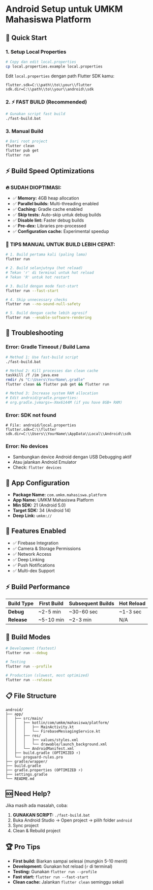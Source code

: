 # Android Setup untuk UMKM Mahasiswa Platform

## 🚀 Quick Start

### 1. Setup Local Properties
```bash
# Copy dan edit local.properties
cp local.properties.example local.properties
```

Edit `local.properties` dengan path Flutter SDK kamu:
```properties
flutter.sdk=C:\\path\\to\\your\\flutter
sdk.dir=C:\\path\\to\\your\\android\\sdk
```

### 2. ⚡ FAST BUILD (Recommended)
```bash
# Gunakan script fast build
./fast-build.bat
```

### 3. Manual Build
```bash
# Dari root project
flutter clean
flutter pub get
flutter run
```

## ⚡ Build Speed Optimizations

### 🔥 **SUDAH DIOPTIMASI:**
- ✅ **Memory:** 4GB heap allocation
- ✅ **Parallel builds:** Multi-threading enabled
- ✅ **Caching:** Gradle cache enabled
- ✅ **Skip tests:** Auto-skip untuk debug builds
- ✅ **Disable lint:** Faster debug builds
- ✅ **Pre-dex:** Libraries pre-processed
- ✅ **Configuration cache:** Experimental speedup

### 🚀 **TIPS MANUAL UNTUK BUILD LEBIH CEPAT:**

```bash
# 1. Build pertama kali (paling lama)
flutter run

# 2. Build selanjutnya (hot reload)
# Tekan 'r' di terminal untuk hot reload
# Tekan 'R' untuk hot restart

# 3. Build dengan mode fast-start
flutter run --fast-start

# 4. Skip unnecessary checks
flutter run --no-sound-null-safety

# 5. Build dengan cache lebih agresif
flutter run --enable-software-rendering
```

## 🔧 Troubleshooting

### Error: Gradle Timeout / Build Lama
```bash
# Method 1: Use fast-build script
./fast-build.bat

# Method 2: Kill processes dan clean cache
taskkill /f /im java.exe
rmdir /s "C:\Users\YourName\.gradle"
flutter clean && flutter pub get && flutter run

# Method 3: Increase system RAM allocation
# Edit android/gradle.properties:
# org.gradle.jvmargs=-Xmx6144M (if you have 8GB+ RAM)
```

### Error: SDK not found
```properties
# File: android/local.properties
flutter.sdk=C:\\flutter
sdk.dir=C:\\Users\\YourName\\AppData\\Local\\Android\\sdk
```

### Error: No devices
- Sambungkan device Android dengan USB Debugging aktif
- Atau jalankan Android Emulator
- Check: `flutter devices`

## 📱 App Configuration

- **Package Name:** `com.umkm.mahasiswa.platform`
- **App Name:** UMKM Mahasiswa Platform
- **Min SDK:** 21 (Android 5.0)
- **Target SDK:** 34 (Android 14)
- **Deep Link:** `umkm://`

## 🔐 Features Enabled

- ✅ Firebase Integration
- ✅ Camera & Storage Permissions
- ✅ Network Access
- ✅ Deep Linking
- ✅ Push Notifications
- ✅ Multi-dex Support

## ⚡ Build Performance

| Build Type | First Build | Subsequent Builds | Hot Reload |
|------------|-------------|------------------|------------|
| **Debug**  | ~2-5 min    | ~30-60 sec       | ~1-3 sec   |
| **Release**| ~5-10 min   | ~2-3 min         | N/A        |

## 🎯 Build Modes

```bash
# Development (fastest)
flutter run --debug

# Testing
flutter run --profile

# Production (slowest, most optimized)
flutter run --release
```

## 📋 File Structure

```
android/
├── app/
│   ├── src/main/
│   │   ├── kotlin/com/umkm/mahasiswa/platform/
│   │   │   ├── MainActivity.kt
│   │   │   └── FirebaseMessagingService.kt
│   │   ├── res/
│   │   │   ├── values/styles.xml
│   │   │   └── drawable/launch_background.xml
│   │   └── AndroidManifest.xml
│   ├── build.gradle (OPTIMIZED ⚡)
│   └── proguard-rules.pro
├── gradle/wrapper/
├── build.gradle
├── gradle.properties (OPTIMIZED ⚡)
├── settings.gradle
└── README.md
```

## 🆘 Need Help?

Jika masih ada masalah, coba:
1. **GUNAKAN SCRIPT:** `./fast-build.bat`
2. Buka Android Studio → Open project → pilih folder `android`
3. Sync project
4. Clean & Rebuild project

## 🏆 Pro Tips

- **First build:** Biarkan sampai selesai (mungkin 5-10 menit)
- **Development:** Gunakan hot reload (`r` di terminal)
- **Testing:** Gunakan `flutter run --profile`
- **Fast start:** `flutter run --fast-start`
- **Clean cache:** Jalankan `flutter clean` seminggu sekali